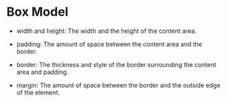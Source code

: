 # Box Model

- width and height: The width and the height of the content area.

- padding: The amount of space between the content area and the border.

- border: The thickness and style of the border surrounding the content area and padding.

- margin: The amount of space between the border and the outside edge of the element.

